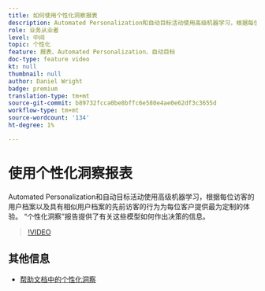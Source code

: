 ```yaml
---
title: 如何使用个性化洞察报表
description: Automated Personalization和自动目标活动使用高级机器学习，根据每位访客的用户档案以及具有相似用户档案的先前访客的行为为每位客户提供最为定制的体验。 “个性化洞察”报告提供了有关这些模型如何作出决策的信息。
role: 业务从业者
level: 中间
topic: 个性化
feature: 报表、Automated Personalization、自动目标
doc-type: feature video
kt: null
thumbnail: null
author: Daniel Wright
badge: premium
translation-type: tm+mt
source-git-commit: b89732fcca0be8bffc6e580e4ae0e62df3c3655d
workflow-type: tm+mt
source-wordcount: '134'
ht-degree: 1%

---
```



# 使用个性化洞察报表

Automated Personalization和自动目标活动使用高级机器学习，根据每位访客的用户档案以及具有相似用户档案的先前访客的行为为每位客户提供最为定制的体验。 “个性化洞察”报告提供了有关这些模型如何作出决策的信息。

>[!VIDEO](https://video.tv.adobe.com/v/25601/?quality=12)

## 其他信息

* [帮助文档中的个性化洞察](https://docs.adobe.com/content/help/en/target/using/reports/insights/personalization-insights-reports.html)
